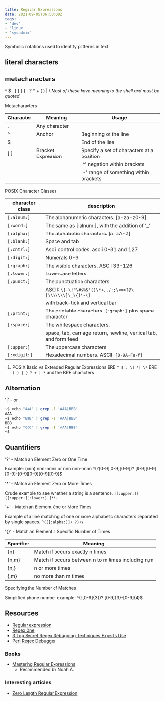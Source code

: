```yaml
---
title: Regular Expressions
date: 2021-09-05T06:50:00Z
tags:
- 'dev'
- 'linux'
- 'sysadmin'
---
```


Symbolic notations used to identify patterns in text

## literal characters

## metacharacters

^ $ . \[ \] { } - ? \* + ( ) | \\ *Most of these have meaning to the
shell and must be quoted*

Metacharacters

| **Character** | **Meaning**        | **Usage**                                 |
| ------------- | ------------------ | ----------------------------------------- |
| .             | Any character      |                                           |
| ^             | Anchor             | Beginning of the line                     |
| $             |                    | End of the line                           |
| \[ \]         | Bracket Expression | Specify a set of characters at a position |
|               |                    | '^' negation within brackets              |
|               |                    | '-' range of something within brackets    |

POSIX Character Classes

| **character class** | **description**                                                   |
|---------------------|-------------------------------------------------------------------|
| `[:alnum:]`         | The alphanumeric characters. \[a-za-z0-9\]                        |
| `[:word:]`          | The same as \[:alnum:\], with the addition of '\_'                |
| `[:alpha:]`         | The alphabetic characters. \[a-zA-Z\]                             |
| `[:blank:]`         | Space and tab                                                     |
| `[:cntrl:]`         | Ascii control codes. ascii 0-31 and 127                           |
| `[:digit:]`         | Numerals 0-9                                                      |
| `[:graph:]`         | The visible characters. ASCII 33-126                              |
| `[:lower:]`         | Lowercase letters                                                 |
| `[:punct:]`         | The punctuation characters.                                       |
|                     | ASCII: `\[-\!"\#$%&'()\*+,./:;\<=>?@\[\\\\\\\]\_\{}\~\]`          |
|                     | with back-tick and vertical bar                                   |
| `[:print:]`         | The printable characters. `[:graph:]` plus space character        |
| `[:space:]`         | The whitespace characters.                                        |
|                     | space, tab, carriage return, newline, vertical tab, and form feed |
| `[:upper:]`         | The uppercase characters                                          |
| `[:xdigit:]`        | Hexadecimal numbers. ASCII: `[0-9A-Fa-f]`                         |


1. POSIX Basic vs Extended Regular Expressions
   BRE `^ $ . \[ \] \*` ERE `( ) { } ? + | *` and the BRE characters

## Alternation

'|' - or

```bash
~$ echo "AAA" | grep -E 'AAA|BBB'
AAA
~$ echo "BBB" | grep -E 'AAA|BBB'
BBB
~$ echo "CCC" | grep -E 'AAA|BBB'
~$
```

## Quantifiers

'?' - Match an Element Zero or One Time

Example: (nnn) nnn-nnnn or nnn nnn-nnnn ^\(?[0-9][0-9][0-9]\)?
\[0-9\]\[0-9\]\[0-9\]-\[0-9\]\[0-9\]\[0-9\]\[0-9\]$

'\*' - Match an Element Zero or More Times

Crude example to see whether a string is a sentence.
`[[:upper:]][[:upper:][:lower:] ]*\.`

'+' - Match an Element One or More Times

Example of a line matching of one or more alphabetic characters
separated by single spaces. `^([[:alpha:]]+ ?)+$`

'{}' - Match an Element a Specific Number of Times

| **Specifier** | **Meaning**                                        |
| ------------- | -------------------------------------------------- |
| {n}           | Match if occurs exactly n times                    |
| {n,m}         | Match if occurs between n to m times including n,m |
| {n,}          | n or more times                                    |
| {,m}          | no more than m times                               |

Specifying the Number of Matches

Simplified phone number example: ^\(?[0-9]{3}\)? \[0-9\]{3}-\[0-9\]{4}$

## Resources

* [Regular expression](https://en.wikipedia.org/wiki/Regular_expression)
* [Regex One](https://regexone.com/)
* [3 Top Secret Regex Debugging Techniques Experts Use](https://youtu.be/dL2PDkU-rOw)
* [Perl Regex Debugger](https://metacpan.org/pod/Regexp::Debugger)

### Books

* [Mastering Regular Expressions](https://www.amazon.com/Mastering-Regular-Expressions-Understand-Productive-ebook/dp/B007I8S1X0/ref=sr_1_1?crid=T82AM1SS4ARZ&keywords=mastering+regular+expressions&qid=1648731362&s=digital-text&sprefix=mastering+regular+expressions%2Cdigital-text%2C79&sr=1-1)
  + Recommended by Noah A.

### Interesting articles

* [Zero Length Regular Expression](https://susam.in/maze/zero-length-regular-expression.html)
